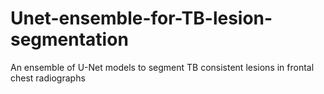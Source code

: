 # Unet-ensemble-for-TB-lesion-segmentation
An ensemble of U-Net models to segment TB consistent lesions in frontal chest radiographs
